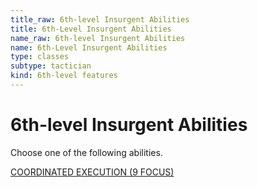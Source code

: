 ```yaml
---
title_raw: 6th-level Insurgent Abilities
title: 6th-Level Insurgent Abilities
name_raw: 6th-level Insurgent Abilities
name: 6th-Level Insurgent Abilities
type: classes
subtype: tactician
kind: 6th-level features
---
```


# 6th-level Insurgent Abilities

Choose one of the following abilities.

[COORDINATED EXECUTION (9 FOCUS)](./Coordinated%20Execution.md)
